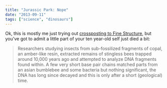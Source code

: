 ```yaml
---
title: "Jurassic Park: Nope"
date: "2013-09-11"
tags: ["science", "dinosaurs"]
---
```

Ok, this is mostly me just trying out [crossposting to Fine Structure](http://www.finestructure.com/2013/09/jurassic-park-nope/), but you've got to admit a little part of your ten year-old self just died a bit:

> Researchers studying insects from sub-fossilized fragments of copal, an amber-like resin, extracted remains of stingless bees trapped around 10,000 years ago and attempted to analyze DNA fragments found within. A few very short base pair chains matched parts from an asian bumblebee and some bacteria but nothing significant, the DNA has long since decayed and this is only after a short (geological) time.
